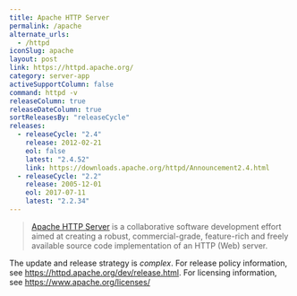 ```yaml
---
title: Apache HTTP Server
permalink: /apache
alternate_urls:
  - /httpd
iconSlug: apache
layout: post
link: https://httpd.apache.org/
category: server-app
activeSupportColumn: false
command: httpd -v
releaseColumn: true
releaseDateColumn: true
sortReleasesBy: "releaseCycle"
releases:
  - releaseCycle: "2.4"
    release: 2012-02-21
    eol: false
    latest: "2.4.52"
    link: https://downloads.apache.org/httpd/Announcement2.4.html
  - releaseCycle: "2.2"
    release: 2005-12-01
    eol: 2017-07-11
    latest: "2.2.34"
---
```

> [Apache HTTP Server](https://httpd.apache.org/) is a collaborative software development effort aimed at creating a robust, commercial-grade, feature-rich and freely available source code implementation of an HTTP (Web) server.

The update and release strategy is _complex_. For release policy information, see <https://httpd.apache.org/dev/release.html>.
For licensing information, see <https://www.apache.org/licenses/>
